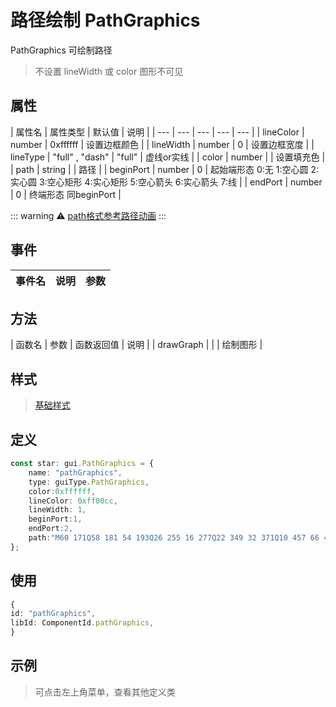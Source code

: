 # 路径绘制 PathGraphics

PathGraphics 可绘制路径

> 不设置 lineWidth 或 color 图形不可见

## 属性

| 属性名 | 属性类型 | 默认值 | 说明 |
| --- | --- | --- | --- | --- |
| lineColor | number | 0xffffff | 设置边框颜色 |
| lineWidth | number | 0 | 设置边框宽度 |
| lineType | "full" , "dash" | "full" | 虚线or实线 |
| color | number | | 设置填充色 |
| path | string |  | 路径 |
| beginPort | number | 0 | 起始端形态 0:无 1:空心圆 2:实心圆 3:空心矩形 4:实心矩形 5:空心箭头 6:实心箭头 7:线 |
| endPort | number | 0 | 终端形态 同beginPort | 

::: warning ⚠️
[path格式参考路径动画](https://vipkid-edu.github.io/vf-docs/handbook/animation.html#%E8%B7%AF%E5%BE%84%E5%8A%A8%E7%94%BB)
:::

## 事件

| 事件名  | 说明 | 参数 |
| --- | --- | --- |

## 方法
| 函数名 | 参数 | 函数返回值 | 说明 |
| drawGraph |  |  | 绘制图形 |

## 样式

> [基础样式](/handbook/style.html#样式)

## 定义
``` typescript
const star: gui.PathGraphics = {
    name: "pathGraphics",
    type: guiType.PathGraphics,
    color:0xffffff,
    lineColor: 0xff00cc,
    lineWidth: 1,
    beginPort:1,
    endPort:2,
    path:"M60 171Q58 181 54 193Q26 255 16 277Q22 349 32 371Q10 457 66 477Q256 495 264 485Q214 371 178 315Q106 203 104 189Q118 117 122 107Q144 99 152 97Q264 151 300 189Q310 283 288 305Q220 321 198 309Q162 255 172 227Q284 193 358 199Q608 261 644 277Q662 379 642 411Q450 419 390 407Q336 353 328 301Q390 165 438 139Q602 123 656 141Q820 379 814 425Q670 489 604 491Q430 441 392 415Q366 317 380 271Q516 189 580 177Q712 221 740 257Q788 495 760 583Q634 677 584 679Q426 647 368 629Q100 485 80 457Q48 407 46 391Q94 311 136 291Q490 307 552 333Q626 433 614 531Q492 603 436 607Q216 519 148 475Q122 389 142 359Q322 287 368 279Q428 281 430 283Q446 299 450 301";
};
```

## 使用
``` typescript
{
id: "pathGraphics",
libId: ComponentId.pathGraphics,
}
```

## 示例

> 可点击左上角菜单，查看其他定义类